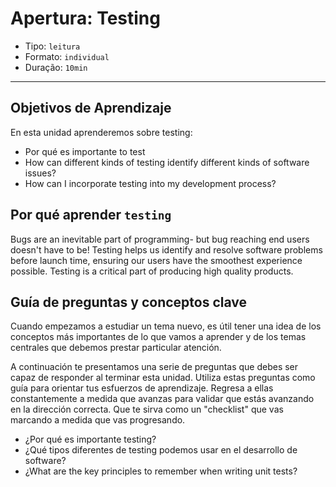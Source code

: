 # Apertura: Testing

- Tipo: `leitura`
- Formato: `individual`
- Duração: `10min`

***

## Objetivos de Aprendizaje

En esta unidad aprenderemos sobre testing:

- Por qué es importante to test
- How can different kinds of testing identify different kinds of software issues?
- How can I incorporate testing into my development process?

## Por qué aprender `testing`

Bugs are an inevitable part of programming- but bug reaching end users doesn't
have to be! Testing helps us identify and resolve software problems before
launch time, ensuring our users have the smoothest experience possible. Testing
is a critical part of producing high quality products.

## Guía de preguntas y conceptos clave

Cuando empezamos a estudiar un tema nuevo, es útil tener una idea de los
conceptos más importantes de lo que vamos a aprender y de los temas centrales
que debemos prestar particular atención.

A continuación te presentamos una serie de preguntas que debes ser capaz de
responder al terminar esta unidad. Utiliza estas preguntas como guía para
orientar tus esfuerzos de aprendizaje. Regresa a ellas constantemente a medida
que avanzas para validar que estás avanzando en la dirección correcta. Que te
sirva como un "checklist" que vas marcando a medida que vas progresando.

- ¿Por qué es importante testing?
- ¿Qué tipos diferentes de testing podemos usar en el desarrollo de software?
- ¿What are the key principles to remember when writing unit tests?
